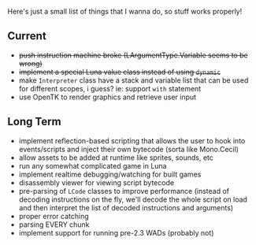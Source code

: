 Here's just a small list of things that I wanna do, so stuff works properly!
## Current
- ~~push instruction machine broke (LArgumentType.Variable seems to be wrong)~~
- ~~implement a special Luna value class instead of using `dynamic`~~
- make `Interpreter` class have a stack and variable list that can be used for different scopes, i guess? ie: support `with` statement
- use OpenTK to render graphics and retrieve user input

## Long Term
- implement reflection-based scripting that allows the user to hook into events/scripts and inject their own bytecode (sorta like Mono.Cecil)
- allow assets to be added at runtime like sprites, sounds, etc
- run any somewhat complicated game in Luna
- implement realtime debugging/watching for built games
- disassembly viewer for viewing script bytecode
- pre-parsing of `LCode` classes to improve performance (instead of decoding instructions on the fly, we'll decode the whole script on load and then interpret the list of decoded instructions and arguments)
- proper error catching
- parsing EVERY chunk
- implement support for running pre-2.3 WADs (probably not)
